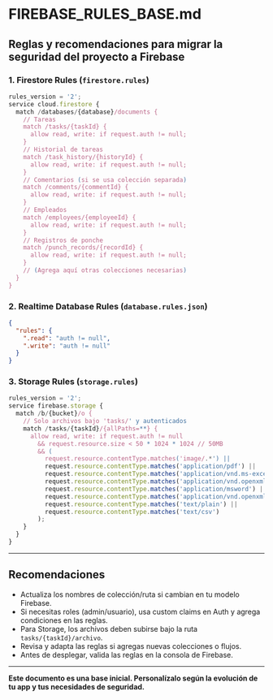 # FIREBASE_RULES_BASE.md

## Reglas y recomendaciones para migrar la seguridad del proyecto a Firebase

### 1. Firestore Rules (`firestore.rules`)
```javascript
rules_version = '2';
service cloud.firestore {
  match /databases/{database}/documents {
    // Tareas
    match /tasks/{taskId} {
      allow read, write: if request.auth != null;
    }
    // Historial de tareas
    match /task_history/{historyId} {
      allow read, write: if request.auth != null;
    }
    // Comentarios (si se usa colección separada)
    match /comments/{commentId} {
      allow read, write: if request.auth != null;
    }
    // Empleados
    match /employees/{employeeId} {
      allow read, write: if request.auth != null;
    }
    // Registros de ponche
    match /punch_records/{recordId} {
      allow read, write: if request.auth != null;
    }
    // (Agrega aquí otras colecciones necesarias)
  }
}
```

### 2. Realtime Database Rules (`database.rules.json`)
```json
{
  "rules": {
    ".read": "auth != null",
    ".write": "auth != null"
  }
}
```

### 3. Storage Rules (`storage.rules`)
```javascript
rules_version = '2';
service firebase.storage {
  match /b/{bucket}/o {
    // Solo archivos bajo 'tasks/' y autenticados
    match /tasks/{taskId}/{allPaths=**} {
      allow read, write: if request.auth != null
        && request.resource.size < 50 * 1024 * 1024 // 50MB
        && (
          request.resource.contentType.matches('image/.*') ||
          request.resource.contentType.matches('application/pdf') ||
          request.resource.contentType.matches('application/vnd.ms-excel') ||
          request.resource.contentType.matches('application/vnd.openxmlformats-officedocument.spreadsheetml.sheet') ||
          request.resource.contentType.matches('application/msword') ||
          request.resource.contentType.matches('application/vnd.openxmlformats-officedocument.wordprocessingml.document') ||
          request.resource.contentType.matches('text/plain') ||
          request.resource.contentType.matches('text/csv')
        );
    }
  }
}
```

---

## Recomendaciones
- Actualiza los nombres de colección/ruta si cambian en tu modelo Firebase.
- Si necesitas roles (admin/usuario), usa custom claims en Auth y agrega condiciones en las reglas.
- Para Storage, los archivos deben subirse bajo la ruta `tasks/{taskId}/archivo`.
- Revisa y adapta las reglas si agregas nuevas colecciones o flujos.
- Antes de desplegar, valida las reglas en la consola de Firebase.

---

**Este documento es una base inicial. Personalízalo según la evolución de tu app y tus necesidades de seguridad.** 